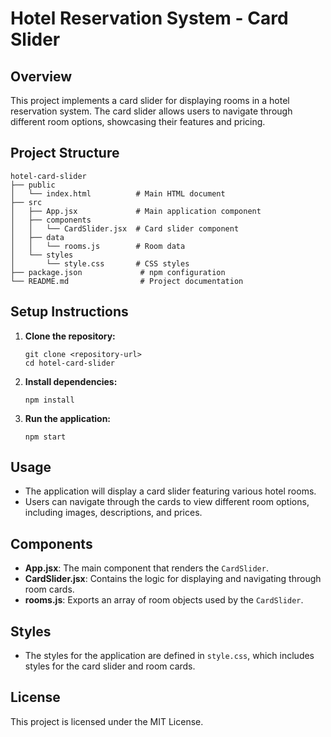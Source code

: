 # Hotel Reservation System - Card Slider

## Overview
This project implements a card slider for displaying rooms in a hotel reservation system. The card slider allows users to navigate through different room options, showcasing their features and pricing.

## Project Structure
```
hotel-card-slider
├── public
│   └── index.html          # Main HTML document
├── src
│   ├── App.jsx             # Main application component
│   ├── components
│   │   └── CardSlider.jsx  # Card slider component
│   ├── data
│   │   └── rooms.js        # Room data
│   └── styles
│       └── style.css       # CSS styles
├── package.json             # npm configuration
└── README.md                # Project documentation
```

## Setup Instructions
1. **Clone the repository:**
   ```
   git clone <repository-url>
   cd hotel-card-slider
   ```

2. **Install dependencies:**
   ```
   npm install
   ```

3. **Run the application:**
   ```
   npm start
   ```

## Usage
- The application will display a card slider featuring various hotel rooms.
- Users can navigate through the cards to view different room options, including images, descriptions, and prices.

## Components
- **App.jsx**: The main component that renders the `CardSlider`.
- **CardSlider.jsx**: Contains the logic for displaying and navigating through room cards.
- **rooms.js**: Exports an array of room objects used by the `CardSlider`.

## Styles
- The styles for the application are defined in `style.css`, which includes styles for the card slider and room cards.

## License
This project is licensed under the MIT License.